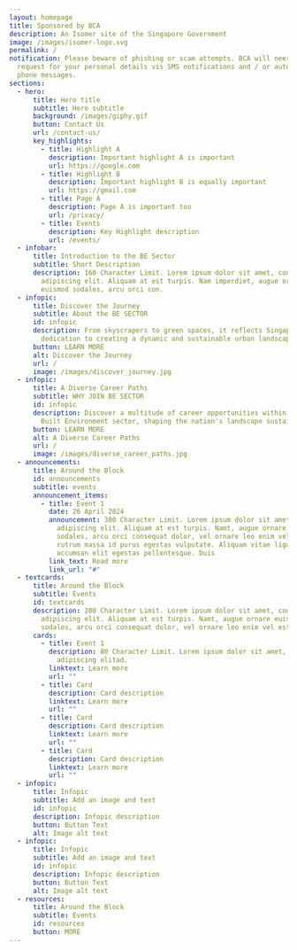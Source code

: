 ```yaml
---
layout: homepage
title: Sponsored by BCA
description: An Isomer site of the Singapore Government
image: /images/isomer-logo.svg
permalink: /
notification: Please beware of phishing or scam attempts. BCA will neer ask or
  request for your personal details vis SMS notifications and / or automated
  phone messages.
sections:
  - hero:
      title: Hero title
      subtitle: Hero subtitle
      background: /images/giphy.gif
      button: Contact Us
      url: /contact-us/
      key_highlights:
        - title: Highlight A
          description: Important highlight A is important
          url: https://google.com
        - title: Highlight B
          description: Important highlight B is equally important
          url: https://gmail.com
        - title: Page A
          description: Page A is important too
          url: /privacy/
        - title: Events
          description: Key Highlight description
          url: /events/
  - infobar:
      title: Introduction to the BE Sector
      subtitle: Short Description
      description: 160 Character Limit. Lorem ipsum dolor sit amet, consectetur
        adipiscing elit. Aliquam at est turpis. Nam imperdiet, augue ornare
        euismod sodales, arcu orci con.
  - infopic:
      title: Discover the Journey
      subtitle: About the BE SECTOR
      id: infopic
      description: From skyscrapers to green spaces, it reflects Singapore's
        dedication to creating a dynamic and sustainable urban landscape.
      button: LEARN MORE
      alt: Discover the Journey
      url: /
      image: /images/discover_journey.jpg
  - infopic:
      title: A Diverse Career Paths
      subtitle: WHY JOIN BE SECTOR
      id: infopic
      description: Discover a multitude of career opportunities within Singapore's
        Built Environment sector, shaping the nation's landscape sustainably.
      button: LEARN MORE
      alt: A Diverse Career Paths
      url: /
      image: /images/diverse_career_paths.jpg
  - announcements:
      title: Around the Block
      id: announcements
      subtitle: events
      announcement_items:
        - title: Event 1
          date: 26 April 2024
          announcement: 300 Character Limit. Lorem ipsum dolor sit amet, consectetur
            adipiscing elit. Aliquam at est turpis. Namt, augue ornare euismod
            sodales, arcu orci consequat dolor, vel ornare leo enim vel est. Sed
            rutrum massa id purus egestas vulputate. Aliquam vitae ligula
            accumsan elit egestas pellentesque. Duis
          link_text: Read more
          link_url: "#"
  - textcards:
      title: Around the Block
      subtitle: Events
      id: textcards
      description: 200 Character Limit. Lorem ipsum dolor sit amet, consectetur
        adipiscing elit. Aliquam at est turpis. Namt, augue ornare euismod
        sodales, arcu orci consequat dolor, vel ornare leo enim vel est. Sedad.
      cards:
        - title: Event 1
          description: 80 Character Limit. Lorem ipsum dolor sit amet, consectetur
            adipiscing elitad.
          linktext: Learn more
          url: ""
        - title: Card
          description: Card description
          linktext: Learn more
          url: ""
        - title: Card
          description: Card description
          linktext: Learn more
          url: ""
        - title: Card
          description: Card description
          linktext: Learn more
          url: ""
  - infopic:
      title: Infopic
      subtitle: Add an image and text
      id: infopic
      description: Infopic description
      button: Button Text
      alt: Image alt text
  - infopic:
      title: Infopic
      subtitle: Add an image and text
      id: infopic
      description: Infopic description
      button: Button Text
      alt: Image alt text
  - resources:
      title: Around the Block
      subtitle: Events
      id: resources
      button: MORE
---
```


